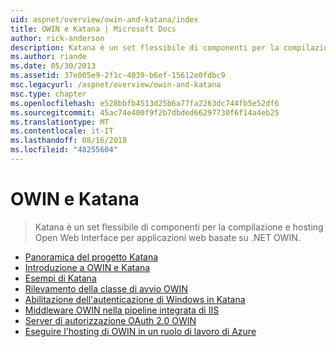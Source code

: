 ```yaml
---
uid: aspnet/overview/owin-and-katana/index
title: OWIN e Katana | Microsoft Docs
author: rick-anderson
description: Katana è un set flessibile di componenti per la compilazione e hosting Open Web Interface per applicazioni web basate su .NET OWIN.
ms.author: riande
ms.date: 05/30/2013
ms.assetid: 37e005e9-2f1c-4039-b6ef-15612e0fdbc9
msc.legacyurl: /aspnet/overview/owin-and-katana
msc.type: chapter
ms.openlocfilehash: e528bbfb4513d25b6a77fa2263dc744fb5e52df6
ms.sourcegitcommit: 45ac74e400f9f2b7dbded66297730f6f14a4eb25
ms.translationtype: MT
ms.contentlocale: it-IT
ms.lasthandoff: 08/16/2018
ms.locfileid: "48255604"
---
```

<a name="owin-and-katana"></a>OWIN e Katana
====================
> Katana è un set flessibile di componenti per la compilazione e hosting Open Web Interface per applicazioni web basate su .NET OWIN.


- [Panoramica del progetto Katana](an-overview-of-project-katana.md)
- [Introduzione a OWIN e Katana](getting-started-with-owin-and-katana.md)
- [Esempi di Katana](katana-samples.md)
- [Rilevamento della classe di avvio OWIN](owin-startup-class-detection.md)
- [Abilitazione dell'autenticazione di Windows in Katana](enabling-windows-authentication-in-katana.md)
- [Middleware OWIN nella pipeline integrata di IIS](owin-middleware-in-the-iis-integrated-pipeline.md)
- [Server di autorizzazione OAuth 2.0 OWIN](owin-oauth-20-authorization-server.md)
- [Eseguire l'hosting di OWIN in un ruolo di lavoro di Azure](host-owin-in-an-azure-worker-role.md)
